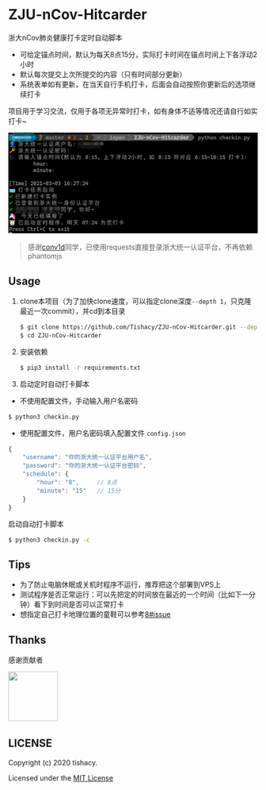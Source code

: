 # ZJU-nCov-Hitcarder

浙大nCov肺炎健康打卡定时自动脚本

 - 可给定锚点时间，默认为每天8点15分，实际打卡时间在锚点时间上下各浮动2小时
 - 默认每次提交上次所提交的内容（只有时间部分更新）
 - 系统表单如有更新，在当天自行手机打卡，后面会自动按照你更新后的选项继续打卡

 项目用于学习交流，仅用于各项无异常时打卡，如有身体不适等情况还请自行如实打卡~

<img src="demo.png"/>

> 感谢[conv1d](https://github.com/conv1d)同学，已使用requests直接登录浙大统一认证平台，不再依赖phantomjs

## Usage

1. clone本项目（为了加快clone速度，可以指定clone深度`--depth 1`，只克隆最近一次commit），并cd到本目录
    ```bash
    $ git clone https://github.com/Tishacy/ZJU-nCov-Hitcarder.git --depth 1
    $ cd ZJU-nCov-Hitcarder
    ```
    
2. 安装依赖

    ```bash
    $ pip3 install -r requirements.txt
    ```

3. 启动定时自动打卡脚本

* 不使用配置文件，手动输入用户名密码

```bash
$ python3 checkin.py
```

* 使用配置文件，用户名密码填入配置文件 `config.json`
  
```javascript
{
    "username": "你的浙大统一认证平台用户名",
    "password": "你的浙大统一认证平台密码",
    "schedule": {
        "hour": "8",     // 8点
        "minute": "15"   // 15分 
    }
}
```

启动自动打卡脚本

```bash
$ python3 checkin.py -c
```

## Tips

- 为了防止电脑休眠或关机时程序不运行，推荐把这个部署到VPS上
- 测试程序是否正常运行：可以先把定的时间放在最近的一个时间（比如下一分钟）看下到时间是否可以正常打卡
- 想指定自己打卡地理位置的童鞋可以参考[8#issue](https://github.com/Tishacy/ZJU-nCov-Hitcarder/issues/8#issue-565719250)


## Thanks

感谢贡献者

<a href="https://github.com/conv1d"><img src="https://avatars2.githubusercontent.com/u/24759956" width="100px" height="100px"></a>


## LICENSE

Copyright (c) 2020 tishacy.

Licensed under the [MIT License](https://github.com/Tishacy/ZJU-nCov-Hitcarder/blob/master/LICENSE)



